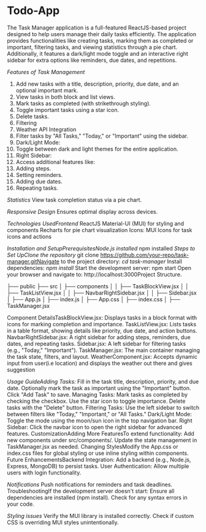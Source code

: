 # Todo-App
The Task Manager application is a full-featured ReactJS-based project designed to help users manage their daily tasks efficiently. The application provides functionalities like creating tasks, marking them as completed or important, filtering tasks, and viewing statistics through a pie chart. Additionally, it features a dark/light mode toggle and an interactive right sidebar for extra options like reminders, due dates, and repetitions.

*Features of Task Management*
  1. Add new tasks with a title, description, priority, due date, and an optional important mark.
  2. View tasks in both block and list views.
  3. Mark tasks as completed (with strikethrough styling).
  4. Toggle important tasks using a star icon.
  5. Delete tasks.
  6. Filtering
  7. Weather API Integration
  8. Filter tasks by "All Tasks," "Today," or "Important" using the sidebar.
  9. Dark/Light Mode:
  10. Toggle between dark and light themes for the entire application.
  11. Right Sidebar:
  12. Access additional features like:
  13. Adding steps.
  14. Setting reminders.
  15. Adding due dates.
  16. Repeating tasks.

*Statistics*
View task completion status via a pie chart.

*Responsive Design*
Ensures optimal display across devices.

*Technologies UsedFrontend*
ReactJS
Material-UI (MUI) for styling and components
Recharts for pie chart visualization
Icons:
MUI Icons for task icons and actions

*Installation and SetupPrerequisitesNode.js installed*
npm installed
*Steps to Set UpClone the repository*
  git clone https://github.com/your-repo/task-manager.gitNavigate to the project directory:
  *cd task-manager*
  Install dependencies:
  *npm install*
  Start the development server:
  npm start
  Open your browser and navigate to:
  http://localhost:3000Project Structure.
  
├── public
├── src
│   ├── components
│   │   ├── TaskBlockView.jsx
│   │   ├── TaskListView.jsx
│   │   ├── NavbarRightSidebar.jsx
│   │   ├── Sidebar.jsx
│   ├── App.js
│   ├── index.js
│   ├── App.css
│   ├── index.css
│   ├── TaskManager.jsx

Component DetailsTaskBlockView.jsx: Displays tasks in a block format with icons for marking completion and importance.
TaskListView.jsx: Lists tasks in a table format, showing details like priority, due date, and action buttons.
NavbarRightSidebar.jsx: A right sidebar for adding steps, reminders, due dates, and repeating tasks.
Sidebar.jsx: A left sidebar for filtering tasks (e.g., "Today," "Important").
TaskManager.jsx: The main container managing the task state, filters, and layout.
WeatherComponent.jsx: Accepts dynamic input from user(i.e location) and displays the weather out there and gives suggestion

*Usage GuideAdding Tasks:*
  Fill in the task title, description, priority, and due date.
  Optionally mark the task as important using the "Important" button.
  Click "Add Task" to save.
  Managing Tasks:
  Mark tasks as completed by checking the checkbox.
  Use the star icon to toggle importance.
  Delete tasks with the "Delete" button.
  Filtering Tasks:
  Use the left sidebar to switch between filters like "Today," "Important," or "All Tasks."
  Dark/Light Mode:
  Toggle the mode using the moon/sun icon in the top navigation bar.
  Right Sidebar:
  Click the navbar icon to open the right sidebar for advanced features.
  CustomizationAdding More FeaturesTo extend functionality:
  Add new components under src/components/.
  Update the state management in TaskManager.jsx as needed.
  Changing StylesModify the App.css or index.css files for global styling or use inline styling within components.
  Future EnhancementsBackend Integration:
  Add a backend (e.g., Node.js, Express, MongoDB) to persist tasks.
User Authentication:
Allow multiple users with login functionality.

*Notifications*
  Push notifications for reminders and task deadlines.
  TroubleshootingIf the development server doesn't start:
  Ensure all dependencies are installed (npm install).
  Check for any syntax errors in your code.
  
*Styling issues*
Verify the MUI library is installed correctly.
Check if custom CSS is overriding MUI styles unintentionally.

